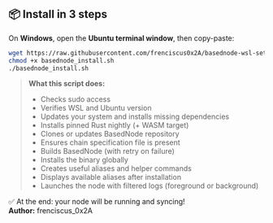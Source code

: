 ## 📦 Install in 3 steps

On **Windows**, open the **Ubuntu terminal window**, then copy-paste:

```bash
wget https://raw.githubusercontent.com/frenciscus0x2A/basednode-wsl-setup/main/basednode_install.sh -O basednode_install.sh
chmod +x basednode_install.sh
./basednode_install.sh
```

> **What this script does:**
>
> - Checks sudo access
> - Verifies WSL and Ubuntu version
> - Updates your system and installs missing dependencies
> - Installs pinned Rust nightly (+ WASM target)
> - Clones or updates BasedNode repository
> - Ensures chain specification file is present
> - Builds BasedNode (with retry on failure)
> - Installs the binary globally
> - Creates useful aliases and helper commands
> - Displays available aliases after installation
> - Launches the node with filtered logs (foreground or background)

✅ At the end: your node will be running and syncing!<br>
**Author:** frenciscus_0x2A
